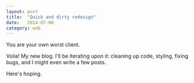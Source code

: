 ```yaml
---
layout: post
title:  "Quick and dirty redesign"
date:   2014-07-06
category: web
---
```


<p class="lead">You are your own worst client.</p>

Voila! My new blog. I'll be iterating upon it: cleaning up code, styling, fixing bugs, and I might even write a few posts.

Here's hoping.
